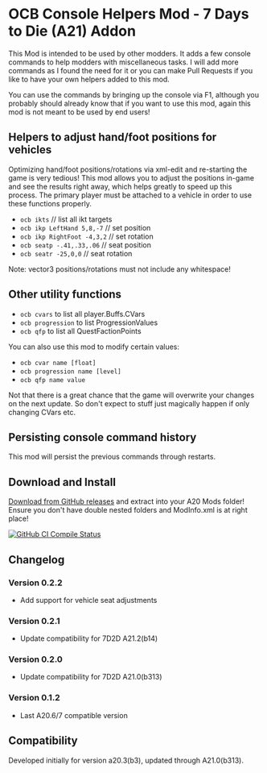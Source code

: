 # OCB Console Helpers Mod - 7 Days to Die (A21) Addon

This Mod is intended to be used by other modders. It adds a few console
commands to help modders with miscellaneous tasks. I will add more commands
as I found the need for it or you can make Pull Requests if you like to have
your own helpers added to this mod.

You can use the commands by bringing up the console via F1, although you
probably should already know that if you want to use this mod, again this
mod is not meant to be used by end users!

## Helpers to adjust hand/foot positions for vehicles

Optimizing hand/foot positions/rotations via xml-edit and re-starting
the game is very tedious! This mod allows you to adjust the positions
in-game and see the results right away, which helps greatly to speed
up this process. The primary player must be attached to a vehicle in
order to use these functions properly.

- `ocb ikts` // list all ikt targets
- `ocb ikp LeftHand 5,8,-7` // set position
- `ocb ikp RightFoot -4,3,2` // set rotation
- `ocb seatp -.41,.33,.06` // seat position
- `ocb seatr -25,0,0` // seat rotation

Note: vector3 positions/rotations must not include any whitespace!

## Other utility functions

- `ocb cvars` to list all player.Buffs.CVars
- `ocb progression` to list ProgressionValues 
- `ocb qfp` to list all QuestFactionPoints

You can also use this mod to modify certain values:

- `ocb cvar name [float]`
- `ocb progression name [level]`
- `ocb qfp name value`

Not that there is a great chance that the game will overwrite
your changes on the next update. So don't expect to stuff just
magically happen if only changing CVars etc.

## Persisting console command history

This mod will persist the previous commands through restarts.

## Download and Install

[Download from GitHub releases][1] and extract into your A20 Mods folder!  
Ensure you don't have double nested folders and ModInfo.xml is at right place!

[![GitHub CI Compile Status][3]][2]

## Changelog

### Version 0.2.2

- Add support for vehicle seat adjustments

### Version 0.2.1

- Update compatibility for 7D2D A21.2(b14)

### Version 0.2.0

- Update compatibility for 7D2D A21.0(b313)

### Version 0.1.2

- Last A20.6/7 compatible version

## Compatibility

Developed initially for version a20.3(b3), updated through A21.0(b313).

[1]: https://github.com/OCB7D2D/OcbConsoleHelpers/releases
[2]: https://github.com/OCB7D2D/OcbConsoleHelpers/actions/workflows/ci.yml
[3]: https://github.com/OCB7D2D/OcbConsoleHelpers/actions/workflows/ci.yml/badge.svg

